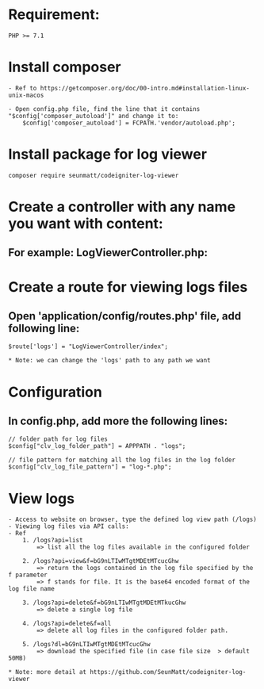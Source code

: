 # Requirement:
	PHP >= 7.1

# Install composer
	- Ref to https://getcomposer.org/doc/00-intro.md#installation-linux-unix-macos

	- Open config.php file, find the line that it contains "$config['composer_autoload']" and change it to:
		$config['composer_autoload'] = FCPATH.'vendor/autoload.php';

# Install package for log viewer
	composer require seunmatt/codeigniter-log-viewer

# Create a controller with any name you want with content:
## For example: LogViewerController.php:


# Create a route for viewing logs files
## Open 'application/config/routes.php' file, add following line:
	$route['logs'] = "LogViewerController/index";

	* Note: we can change the 'logs' path to any path we want

# Configuration

## In config.php, add more the following lines:
	// folder path for log files
	$config["clv_log_folder_path"] = APPPATH . "logs";

	// file pattern for matching all the log files in the log folder
	$config["clv_log_file_pattern"] = "log-*.php";

# View logs
	- Access to website on browser, type the defined log view path (/logs)
	- Viewing log files via API calls:
	- Ref
  		1. /logs?api=list
		  	=> list all the log files available in the configured folder

		2. /logs?api=view&f=bG9nLTIwMTgtMDEtMTcucGhw
  			=> return the logs contained in the log file specified by the f parameter
			=> f stands for file. It is the base64 encoded format of the log file name

		3. /logs?api=delete&f=bG9nLTIwMTgtMDEtMTkucGhw
  			=> delete a single log file

		4. /logs?api=delete&f=all
  			=> delete all log files in the configured folder path.

		5. /logs?dl=bG9nLTIwMTgtMDEtMTcucGhw
			=> download the specified file (in case file size  > default 50MB)

	* Note: more detail at https://github.com/SeunMatt/codeigniter-log-viewer
